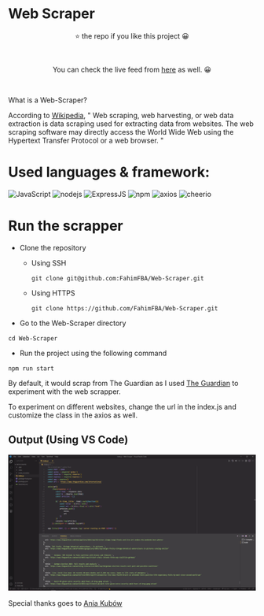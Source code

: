 # Web Scraper

<div align="center">

⭐ the repo if you like this project 😀

<br>

You can check the live feed from [here](https://youtu.be/NvXpo41vNrQ) as well. 😀

</div>
<br>

What is a Web-Scraper?

According to [Wikipedia](https://en.wikipedia.org/wiki/Web_scraping), " Web scraping, web harvesting, or web data extraction is data scraping used for extracting data from websites. The web scraping software may directly access the World Wide Web using the Hypertext Transfer Protocol or a web browser. "


# Used languages & framework:

![JavaScript](https://badges.aleen42.com/src/javascript.svg)
![nodejs](https://badges.aleen42.com/src/node.svg)
![ExpressJS](https://img.shields.io/badge/-ExpressJS-yellow)
![npm](https://badges.aleen42.com/src/npm.svg)
![axios](https://img.shields.io/badge/-axios-lightgrey)
![cheerio](https://img.shields.io/badge/-cheerio-lightgrey)



# Run the scrapper

- Clone the repository
    - Using SSH 

      ```
      git clone git@github.com:FahimFBA/Web-Scraper.git
      ```
    - Using HTTPS

      ```
      git clone https://github.com/FahimFBA/Web-Scraper.git
      ```
- Go to the Web-Scraper directory

```
cd Web-Scraper
```

- Run the project using the following command

```
npm run start
```

By default, it would scrap from The Guardian as I used [The Guardian](https://www.theguardian.com/international) to experiment with the web scrapper.

To experiment on different websites, change the url in the index.js and customize the class in the axios as well.


##  Output (Using VS Code)


![Output](img/output.png)


Special thanks goes to [Ania Kubów](https://www.youtube.com/channel/UC5DNytAJ6_FISueUfzZCVsw)


